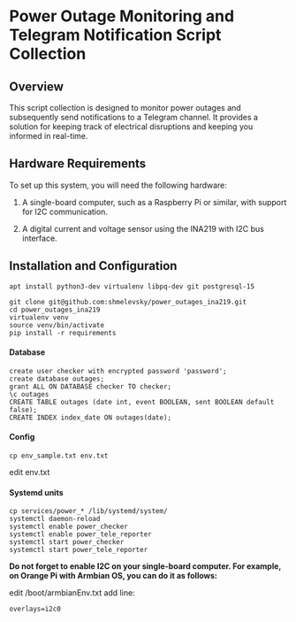# Power Outage Monitoring and Telegram Notification Script Collection

## Overview

This script collection is designed to monitor power outages and subsequently send notifications to a Telegram channel. It provides a solution for keeping track of electrical disruptions and keeping you informed in real-time.

## Hardware Requirements

To set up this system, you will need the following hardware:

1. A single-board computer, such as a Raspberry Pi or similar, with support for I2C communication.

2. A digital current and voltage sensor using the INA219 with I2C bus interface.

## Installation and Configuration

`apt install python3-dev virtualenv libpq-dev git postgresql-15`

```
git clone git@github.com:shmelevsky/power_outages_ina219.git
cd power_outages_ina219
virtualenv venv
source venv/bin/activate
pip install -r requirements
```

#### Database

```
create user checker with encrypted password 'password';
create database outages;
grant ALL ON DATABASE checker TO checker;
\c outages
CREATE TABLE outages (date int, event BOOLEAN, sent BOOLEAN default false);
CREATE INDEX index_date ON outages(date);

```
#### Config

```
cp env_sample.txt env.txt
```
edit env.txt

#### Systemd units

```
cp services/power_* /lib/systemd/system/
systemctl daemon-reload
systemctl enable power_checker
systemctl enable power_tele_reporter
systemctl start power_checker
systemctl start power_tele_reporter

```

**Do not forget to enable I2C on your single-board computer. For example, on Orange Pi with Armbian OS, you can do it as follows:**

edit /boot/armbianEnv.txt
add line:

```
overlays=i2c0
```